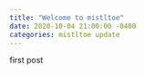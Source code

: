 ```yaml
---
title: "Welcome to mistltoe"
date: 2020-10-04 21:00:00 -0400
categories: mistltoe update
---
```


first post
<script id="dsq-count-scr" src="//mistltoe.disqus.com/count.js" async></script>